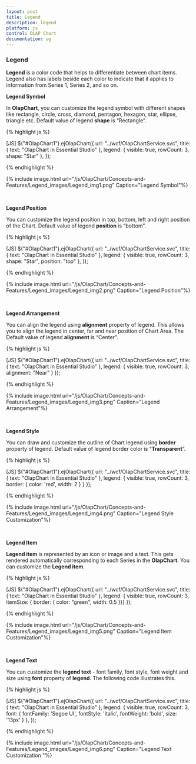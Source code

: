 ```yaml
---
layout: post
title: Legend
description: legend
platform: js
control: OLAP Chart
documentation: ug
---
```


### Legend

**Legend** is a color code that helps to differentiate between chart items. Legend also has labels beside each color to indicate that it applies to information from Series 1, Series 2, and so on.

**Legend Symbol**

In **OlapChart**, you can customize the legend symbol with different shapes like rectangle, circle, cross, diamond, pentagon, hexagon, star, ellipse, triangle etc. Default value of legend **shape** is “Rectangle”.

{% highlight js %}

[JS]
$("#OlapChart1").ejOlapChart({
url: "../wcf/OlapChartService.svc", title: { text: "OlapChart in Essential Studio" }, legend: { visible: true, rowCount: 3, shape: "Star" },
});


{% endhighlight %}

{% include image.html url="/js/OlapChart/Concepts-and-Features/Legend_images/Legend_img1.png" Caption="Legend Symbol"%}

<br/>

**Legend Position**

You can customize the legend position in top, bottom, left and right position of the Chart. Default value of legend **position** is “bottom”. 

{% highlight js %}

[JS]
$("#OlapChart1").ejOlapChart({
url: "../wcf/OlapChartService.svc", title: { text: "OlapChart in Essential Studio" },    legend: { visible: true, rowCount: 3, shape: "Star", position: "top" },
});


{% endhighlight %}

{% include image.html url="/js/OlapChart/Concepts-and-Features/Legend_images/Legend_img2.png" Caption="Legend Position"%}

<br/>

**Legend Arrangement**

You can align the legend using **alignment** property of legend. This allows you to align the legend in center, far and near position of Chart Area. The Default value of legend **alignment** is “Center”.

{% highlight js %}

[JS]
$("#OlapChart1").ejOlapChart({
url: "../wcf/OlapChartService.svc", title: { text: "OlapChart in Essential Studio" }, legend: { visible: true, rowCount: 3, alignment: "Near" }
});


{% endhighlight %}

{% include image.html url="/js/OlapChart/Concepts-and-Features/Legend_images/Legend_img3.png" Caption="Legend Arrangement"%}

<br/>

**Legend Style**

You can draw and customize the outline of Chart legend using **border** property of legend. Default value of legend border color is “**Transparent**”.

{% highlight js %}

[JS]
$("#OlapChart1").ejOlapChart({
  url: "../wcf/OlapChartService.svc", title: { text: "OlapChart in Essential Studio" },
 legend: { visible: true, rowCount: 3, border: { color: 'red', width: 2 } } 
});


{% endhighlight %}


{% include image.html url="/js/OlapChart/Concepts-and-Features/Legend_images/Legend_img4.png" Caption="Legend Style Customization"%}

<br/>

**Legend Item** 

**Legend item** is represented by an icon or image and a text. This gets rendered automatically corresponding to each Series in the **OlapChart**. You can customize the **Legend item**.

{% highlight js %}

[JS]
$("#OlapChart1").ejOlapChart({
url: "../wcf/OlapChartService.svc", title: { text: "OlapChart in Essential Studio" },     legend: { visible: true, rowCount: 3,
          itemSize: { border: { color: "green", width: 0.5 }}}
});

{% endhighlight %}

{% include image.html url="/js/OlapChart/Concepts-and-Features/Legend_images/Legend_img5.png" Caption="Legend Item Customization"%}

<br/>

**Legend Text**

You can customize the **legend text** - font family, font style, font weight and size using **font** property of **legend**. The following code illustrates this.

{% highlight js %}

[JS]
$("#OlapChart1").ejOlapChart({
url: "../wcf/OlapChartService.svc", title: { text: "OlapChart in Essential Studio" }, legend: { visible: true, rowCount: 3, font: { fontFamily: 'Segoe UI', fontStyle: 'italic', fontWeight: 'bold', size: '13px' } },
});


{% endhighlight %}


{% include image.html url="/js/OlapChart/Concepts-and-Features/Legend_images/Legend_img6.png" Caption="Legend Text Customization "%}

